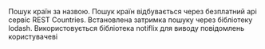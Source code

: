 Пошук країн за назвою.
Пошук країн відбувається через безплатний api сервіс REST Countries. 
Встановлена затримка пошуку через бібліотеку lodash.
Використовується бібліотека notiflix для виводу повідомлень користувачеві
